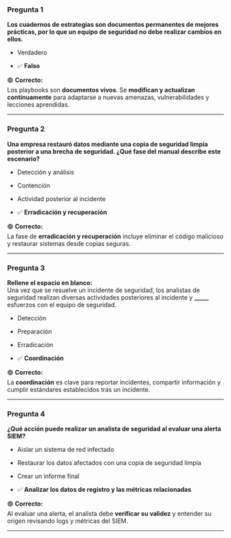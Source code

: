 
### **Pregunta 1**

**Los cuadernos de estrategias son documentos permanentes de mejores prácticas, por lo que un equipo de seguridad no debe realizar cambios en ellos.**

- Verdadero
    
- ✅ **Falso**
    

🟢 **Correcto:**  
Los playbooks son **documentos vivos**. Se **modifican y actualizan continuamente** para adaptarse a nuevas amenazas, vulnerabilidades y lecciones aprendidas.

---

### **Pregunta 2**

**Una empresa restauró datos mediante una copia de seguridad limpia posterior a una brecha de seguridad. ¿Qué fase del manual describe este escenario?**

- Detección y análisis
    
- Contención
    
- Actividad posterior al incidente
    
- ✅ **Erradicación y recuperación**
    

🟢 **Correcto:**  
La fase de **erradicación y recuperación** incluye eliminar el código malicioso y restaurar sistemas desde copias seguras.

---

### **Pregunta 3**

**Rellene el espacio en blanco:**  
Una vez que se resuelve un incidente de seguridad, los analistas de seguridad realizan diversas actividades posteriores al incidente y **_____** esfuerzos con el equipo de seguridad.

- Detección
    
- Preparación
    
- Erradicación
    
- ✅ **Coordinación**
    

🟢 **Correcto:**  
La **coordinación** es clave para reportar incidentes, compartir información y cumplir estándares establecidos tras un incidente.

---

### **Pregunta 4**

**¿Qué acción puede realizar un analista de seguridad al evaluar una alerta SIEM?**

- Aislar un sistema de red infectado
    
- Restaurar los datos afectados con una copia de seguridad limpia
    
- Crear un informe final
    
- ✅ **Analizar los datos de registro y las métricas relacionadas**
    

🟢 **Correcto:**  
Al evaluar una alerta, el analista debe **verificar su validez** y entender su origen revisando logs y métricas del SIEM.

---
